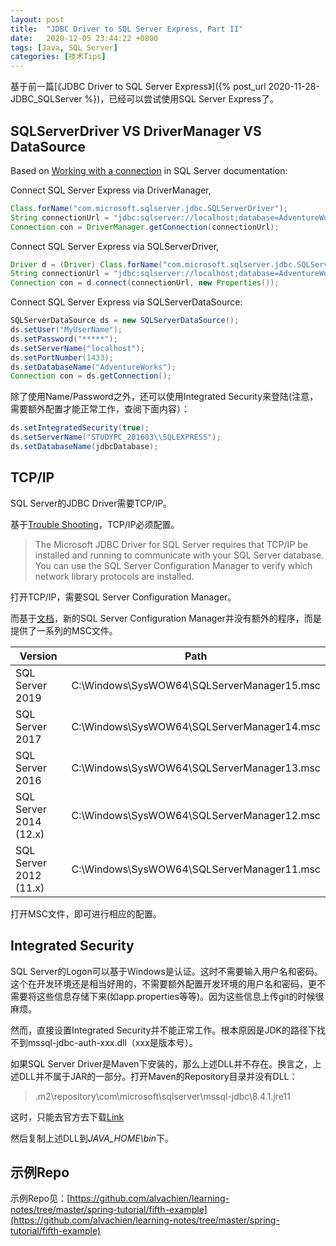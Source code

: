 ```yaml
---
layout: post
title:  "JDBC Driver to SQL Server Express, Part II"
date:   2020-12-05 23:44:22 +0800
tags: [Java, SQL Server]
categories: [技术Tips]
---
```


基于前一篇[《JDBC Driver to SQL Server Express》]({% post_url 2020-11-28-JDBC_SQLServer %})，已经可以尝试使用SQL Server Express了。


## SQLServerDriver VS DriverManager VS DataSource

Based on [Working with a connection](https://docs.microsoft.com/en-us/sql/connect/jdbc/working-with-a-connection) in SQL Server documentation:


Connect SQL Server Express via DriverManager,

```java
Class.forName("com.microsoft.sqlserver.jdbc.SQLServerDriver");  
String connectionUrl = "jdbc:sqlserver://localhost;database=AdventureWorks;integratedSecurity=true;"  
Connection con = DriverManager.getConnection(connectionUrl);
```

Connect SQL Server Express via SQLServerDriver,

```java
Driver d = (Driver) Class.forName("com.microsoft.sqlserver.jdbc.SQLServerDriver").newInstance();  
String connectionUrl = "jdbc:sqlserver://localhost;database=AdventureWorks;integratedSecurity=true;"  
Connection con = d.connect(connectionUrl, new Properties());
```


Connect SQL Server Express via SQLServerDataSource: 

```java
SQLServerDataSource ds = new SQLServerDataSource();  
ds.setUser("MyUserName");  
ds.setPassword("*****");  
ds.setServerName("localhost");  
ds.setPortNumber(1433);
ds.setDatabaseName("AdventureWorks");  
Connection con = ds.getConnection();
```

除了使用Name/Password之外，还可以使用Integrated Security来登陆(注意，需要额外配置才能正常工作，查阅下面内容）：   


```java
ds.setIntegratedSecurity(true);
ds.setServerName("STUDYPC_201603\\SQLEXPRESS");  
ds.setDatabaseName(jdbcDatabase);
```


## TCP/IP 

SQL Server的JDBC Driver需要TCP/IP。

基于[Trouble Shooting](https://docs.microsoft.com/en-us/sql/connect/jdbc/troubleshooting-connectivity)，TCP/IP必须配置。   

> The Microsoft JDBC Driver for SQL Server requires that TCP/IP be installed and running to communicate with your SQL Server database. You can use the SQL Server Configuration Manager to verify which network library protocols are installed.

打开TCP/IP，需要SQL Server Configuration Manager。

而基于[文档](https://docs.microsoft.com/en-us/sql/relational-databases/sql-server-configuration-manager)，新的SQL Server Configuration Manager并没有额外的程序，而是提供了一系列的MSC文件。

|Version|Path|
|--|--|
|SQL Server 2019|C:\Windows\SysWOW64\SQLServerManager15.msc|
|SQL Server 2017|C:\Windows\SysWOW64\SQLServerManager14.msc|
|SQL Server 2016|C:\Windows\SysWOW64\SQLServerManager13.msc|
|SQL Server 2014 (12.x)|C:\Windows\SysWOW64\SQLServerManager12.msc|
|SQL Server 2012 (11.x)|C:\Windows\SysWOW64\SQLServerManager11.msc|

打开MSC文件，即可进行相应的配置。


## Integrated Security

SQL Server的Logon可以基于Windows是认证。这时不需要输入用户名和密码。这个在开发环境还是相当好用的，不需要额外配置开发环境的用户名和密码，更不需要将这些信息存储下来(如app.properties等等)。因为这些信息上传git的时候很麻烦。


然而，直接设置Integrated Security并不能正常工作。根本原因是JDK的路径下找不到mssql-jdbc-auth-xxx.dll（xxx是版本号）。


如果SQL Server Driver是Maven下安装的，那么上述DLL并不存在。换言之，上述DLL并不属于JAR的一部分。打开Maven的Repository目录并没有DLL：
> .m2\repository\com\microsoft\sqlserver\mssql-jdbc\8.4.1.jre11

这时，只能去官方去下载[Link](https://docs.microsoft.com/en-us/sql/connect/jdbc/download-microsoft-jdbc-driver-for-sql-server?view=sql-server-ver15#using-the-jdbc-driver-with-maven-central)


然后复制上述DLL到*JAVA_HOME\bin*下。

## 示例Repo


示例Repo见：[https://github.com/alvachien/learning-notes/tree/master/spring-tutorial/fifth-example](https://github.com/alvachien/learning-notes/tree/master/spring-tutorial/fifth-example)



